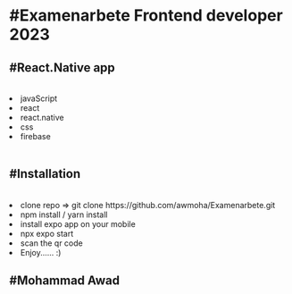 <h1>#Examenarbete Frontend developer 2023</h1> 


<h2>
#React.Native app 
</h2>
<br >
<li>javaScript</li>
<li>react</li>
<li>react.native</li> 
<li>css</li>
<li>firebase</li>
<br >
<h2>
#Installation
</h2>
<br >
<li>clone repo => git clone https://github.com/awmoha/Examenarbete.git</li>
<li>npm install / yarn install</li>
<li>install expo app on your mobile</li>
<li>npx expo start</li>
<li>scan the qr code</li>
<li>Enjoy...... :) </li>

<h2>
#Mohammad Awad
</h2>

